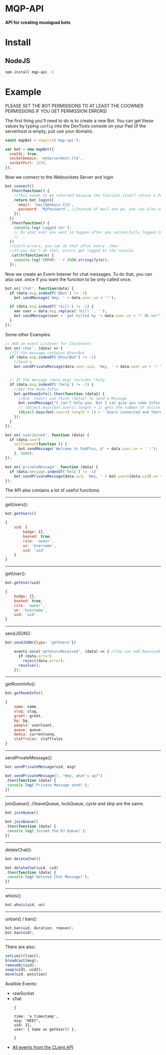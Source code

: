# MQP-API

**API for creating musiqpad bots**

# Install

## NodeJS

```bash
npm install mqp-api -S
```

# Example

PLEASE SET THE BOT PERMISSIONS TO AT LEAST THE COOWNER PERMISSIONS IF YOU GET PERMISSION ERRORS!

The first thing you'll need to do is to create a new Bot. You can get these values by typing `config` into the DevTools console on your Pad (if the serverhost is empty, just use your domain).

```js
const mqpBot = require('mqp-api');

var bot = new mqpBot({
  useSSL: true,
  socketDomain: 'myServerHost.tld',
  socketPort: 1234,
});
```

Now we connect to the Websockets Server and login

```js
bot.connect()
  .then(function() {
    //This needs to be returned because the function itself retuns a Promise!
    return bot.login({
      email: 'mail@domain.tld',
      password: 'MyPassword', //Instead Of mail and pw, you can also use a token
    });
  })
  .then(function() {
    console.log('Logged in!');
    // Do what ever you want to happen after you successfully logged in
    // ...
  })
  //Catch errors, you can do that after every .then
  //If you don't do that, errors get logged to the console.
  .catch(function(e) {
    console.log('ERROR: ' + JSON.stringify(e));
  });
```

Now we create an Event-listener for chat messages. To do that, you can also use .once if you want the function to be only called once.

```js
bot.on('chat', function(data) {
  if (data.msg.indexOf('@bot') != -1)
    bot.sendMessage('Hey, ' + data.user.un + '!');

  if (data.msg.indexOf('!kill') != -1) {
    var user = data.msg.replace('!kill ', '');
    bot.sendMessage(user + 'got killed by '+ data.user.un + "! Oh no!");
  }
});
```

Some other Examples:

```js
// Add an event Listener for Chatevents
bot.on('chat', (data) => {
  //If the message contains @YourBot
  if (data.msg.indexOf('@YourBot') != -1)
    //Send a
    bot.sendPrivateMessage(data.user.uid, 'Hey, ' + data.user.un + '! To check all of my commands, type "!help".');


  // IF the message (data.msg) includes !help
  if (data.msg.indexOf('!help') != -1) {
    //Get the Room Infos
    bot.getRoomInfo().then(function (data2) {
      //And .then() use those (data2) to send a Message
      bot.sendMessage("I can't help you. But I can give you some Infos about the room: There are currently " +
      // (Object.keys(bot.users).length + 1) gets the number of online users (Works everywhere)
      (Object.keys(bot.users).length + 1) + ' Users connected and there are ' + data2.queue + ' people in the Queue');
    });
  }
});

bot.on('userJoined', function (data) {
  if (data.user)
    setTimeout(function () {
      bot.sendMessage('Welcome to PadPlus, @' + data.user.un + ' !');
    }, 5000);
});

bot.on('privateMessage', function (data) {
  if (data.message.indexOf('help') != -1)
    bot.sendPrivateMessage(data.uid, 'Hey, ' + bot.users[data.uid].un + '! To check all of my commands, type "!help".');
});
```

The API also contains a lot of useful functions:

--------------------------------------------------------------------------------

getUsers():

```js
bot.getUsers()
```

```js
{
    uid: {
        badge: {},
        banned: true,
        role: 'owner',
        un: 'Username',
        uid: 'uid'
    }
}
```

--------------------------------------------------------------------------------

getUser():

```js
bot.getUser(uid)
```

```js
{
    badge: {},
    banned: true,
    role: 'owner',
    un: 'Username',
    uid: 'uid'
}
```

--------------------------------------------------------------------------------

sendJSON():

```js
bot.sendJSON({type: 'getUsers'})
```

```js
    events.once('getUsersReceived', (data) => { //You can add Received to every event to get the Server Response
      if (data.error)
        reject(data.error);
      resolve();
    });
```

--------------------------------------------------------------------------------

getRoomInfo():

```js
bot.getRoomInfo()
```

```js
{
    name: name,
    slug: slug,
    greet: greet,
    bg: bg,
    people: userCount,
    queue: queue,
    media: currentsong,
    staffroles: staffroles
}
```

--------------------------------------------------------------------------------

sendPrivateMessage():

```js
bot.sendPrivateMessage(uid, msg)
```

```js
bot.sendPrivateMessage(7, "Hey, what's up?")
.then(function (data) {
 console.log('Private Message send!');
})
```

--------------------------------------------------------------------------------

joinQueue(): //leaveQueue, lockQueue, cycle and skip are the same.

```js
bot.joinQueue()
```

```js
bot.joinQueue()
.then(function (data) {
 console.log('Joined the DJ Queue!');
})
```

--------------------------------------------------------------------------------

deleteChat():

```js
bot.deleteChat()
```

```js
bot.deleteChat(uid, cid)
.then(function (data) {
 console.log('Deleted Chat Message!');
})
```

--------------------------------------------------------------------------------

whois():

```js
bot.whois(uid, un)
```

--------------------------------------------------------------------------------

unban() / ban():

```js
bot.ban(uid, duration, reason);
bot.ban(uid);
```

--------------------------------------------------------------------------------

There are also:

```js
setLimit(limit);
broadcast(msg);
removeDj(uid);
swap(uid1, uid2);
move(uid, position)
```

Avalible Events:

- rawSocket
- chat

```
    {

    time: 'a timestamp',
    msg: "HEEY",
    uid: 12,
    user: { Same as getUser() },

    }
```

- [All events from the CLient API](https://musiqpad.com/api/#musiqpad-client-data-api-events)
